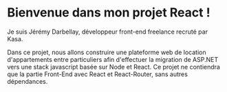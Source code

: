 # Bienvenue dans mon projet React !

Je suis Jérémy Darbellay, développeur front-end freelance recruté par Kasa. 

Dans ce projet, nous allons construire une plateforme web de location d'appartements entre particuliers afin d'effectuer la migration de ASP.NET vers une stack javascript basée sur Node et React.
Ce projet ne contiendra que la partie Front-End avec React et React-Router, sans autres dépendances.